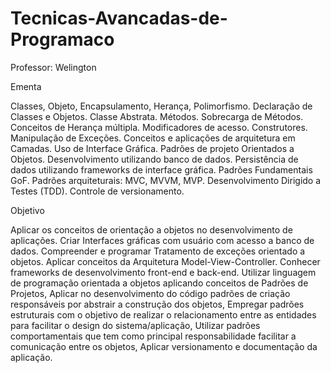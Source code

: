 # Tecnicas-Avancadas-de-Programaco
Professor: Welington

Ementa

Classes, Objeto, Encapsulamento, Herança, Polimorfismo. Declaração de Classes e Objetos. Classe Abstrata. Métodos. Sobrecarga de Métodos. Conceitos de Herança múltipla. Modificadores de acesso. Cons­trutores. Manipulação de Exceções. Conceitos e aplicações de arquitetura em Camadas. Uso de Interface Gráfica. Padrões de projeto Orientados a Objetos. Desenvolvimento utilizando banco de dados. Persistência de dados utilizando frameworks de interface gráfica. Padrões Fundamentais GoF. Padrões arquiteturais: MVC, MVVM, MVP.  Desenvolvimento Dirigido a Testes (TDD). Controle de versionamento.


Objetivo

Aplicar os conceitos de orientação a objetos no desenvolvimento de aplicações. Criar Interfaces gráficas com usuário com acesso a banco de dados. Compreender e programar Tratamento de exceções orientado a objetos. Aplicar conceitos da Arquitetura Model-View-Controller. Conhecer frameworks de desenvolvimento front-end e back-end. Utilizar linguagem de programação orientada a objetos aplicando conceitos de Padrões de Projetos, Aplicar no desenvolvimento do código padrões de criação responsáveis por abstrair a construção dos objetos, Empregar padrões estruturais com o objetivo de realizar o relacionamento entre as entidades para facilitar o design do sistema/aplicação, Utilizar padrões comportamentais que tem como principal responsabilidade facilitar a comunicação entre os objetos, Aplicar versionamento e documentação da aplicação.
